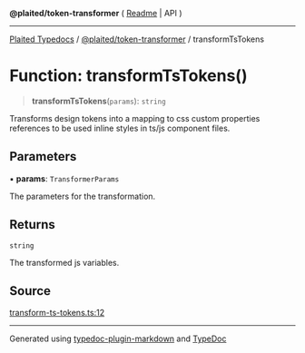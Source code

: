 **@plaited/token-transformer** ( [Readme](../README.md) \| API )

***

[Plaited Typedocs](../../../modules.md) / [@plaited/token-transformer](../modules.md) / transformTsTokens

# Function: transformTsTokens()

> **transformTsTokens**(`params`): `string`

Transforms design tokens into a mapping to css custom properties references to be used
inline styles in ts/js component files.

## Parameters

▪ **params**: `TransformerParams`

The parameters for the transformation.

## Returns

`string`

The transformed js variables.

## Source

[transform-ts-tokens.ts:12](https://github.com/plaited/plaited/blob/317e868/libs/token-transformer/src/transform-ts-tokens.ts#L12)

***

Generated using [typedoc-plugin-markdown](https://www.npmjs.com/package/typedoc-plugin-markdown) and [TypeDoc](https://typedoc.org/)
